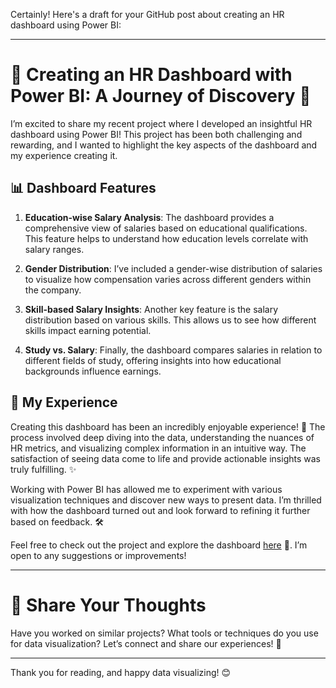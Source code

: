 Certainly! Here's a draft for your GitHub post about creating an HR dashboard using Power BI:

---

# 🎨 Creating an HR Dashboard with Power BI: A Journey of Discovery 🚀

I’m excited to share my recent project where I developed an insightful HR dashboard using Power BI! This project has been both challenging and rewarding, and I wanted to highlight the key aspects of the dashboard and my experience creating it.

## 📊 Dashboard Features

1. **Education-wise Salary Analysis**: The dashboard provides a comprehensive view of salaries based on educational qualifications. This feature helps to understand how education levels correlate with salary ranges.

2. **Gender Distribution**: I’ve included a gender-wise distribution of salaries to visualize how compensation varies across different genders within the company.

3. **Skill-based Salary Insights**: Another key feature is the salary distribution based on various skills. This allows us to see how different skills impact earning potential.

4. **Study vs. Salary**: Finally, the dashboard compares salaries in relation to different fields of study, offering insights into how educational backgrounds influence earnings.

## 🎉 My Experience

Creating this dashboard has been an incredibly enjoyable experience! 💪 The process involved deep diving into the data, understanding the nuances of HR metrics, and visualizing complex information in an intuitive way. The satisfaction of seeing data come to life and provide actionable insights was truly fulfilling. ✨

Working with Power BI has allowed me to experiment with various visualization techniques and discover new ways to present data. I’m thrilled with how the dashboard turned out and look forward to refining it further based on feedback. 🛠️

Feel free to check out the project and explore the dashboard [here](#) 🔗. I’m open to any suggestions or improvements!

---

# 💬 Share Your Thoughts

Have you worked on similar projects? What tools or techniques do you use for data visualization? Let’s connect and share our experiences! 💬

---

Thank you for reading, and happy data visualizing! 😊

